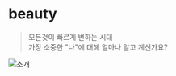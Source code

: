 # beauty

> 모든것이 빠르게 변하는 시대<br>
> 가장 소중한 "나"에 대해 얼마나 알고 계신가요?

![소개](https://github.com/user-attachments/assets/0972908b-ff92-49e2-bed9-94ac9b0f9323)
